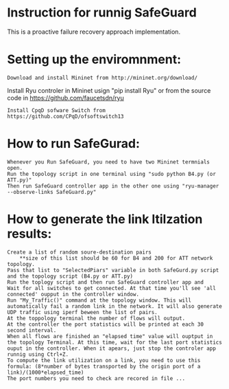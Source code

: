 # Instruction for runnig SafeGuard
This is a proactive failure recovery approach implementation.


# Setting up the enviromnment:
 
	Download and install Mininet from http://mininet.org/download/
      
  Install Ryu controler in Mininet usign "pip install Ryu" or from the source code in https://github.com/faucetsdn/ryu

	Install CpqD sofware Switch from https://github.com/CPqD/ofsoftswitch13

# How to run SafeGurad:
	Whenever you Run SafeGuard, you need to have two Mininet termnials open. 
	Run the topology script in one terminal using "sudo python B4.py (or ATT.py)"
	Then run SafeGuard controller app in the other one using "ryu-manager --observe-links SafeGuard.py"

# How to generate the link ltilzation results:
	Create a list of random soure-destination pairs 
		**size of this list should be 60 for B4 and 200 for ATT network topology. 
	Pass that list to "SelectedPiars" variable in both SafeGurd.py script and the topology script (B4.py or ATT.py)
	Run the toplogy script and then run SafeGuard controller app and 
	Wait for all switches to get connected. At that time you'll see 'all connected' oupput in the controller window. 
	Run "My_Traffic()" command at the topology window. This will automatically fail a random link in the network. It will also generate UDP traffic using iperf beween the list of pairs. 
	At the toppology terminal the number of flows will output.
	At the controller the port statistics will be printed at each 30 second interval.
	When all flows are finished an "elapsed time" value will ouptput in the topology Terminal. At this time, wait for the last port statistics ouput in the controller. When it apears, just stop the controler app runnig using Ctrl+Z.
	To compute the link utilization on a link, you need to use this formula: (8*number of bytes transported by the origin port of a link)/(1000*elapsed_time)
	The port numbers you need to check are recored in file ... 
	
